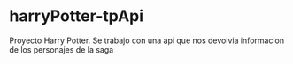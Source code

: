 # harryPotter-tpApi
Proyecto Harry Potter. Se trabajo con una api que nos devolvia informacion de los personajes de la saga
